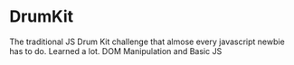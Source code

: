 # DrumKit

The traditional JS Drum Kit challenge that almose every javascript newbie has to do. Learned a lot.
DOM Manipulation and Basic JS
